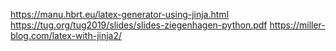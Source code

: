 https://manu.hbrt.eu/latex-generator-using-jinja.html
https://tug.org/tug2019/slides/slides-ziegenhagen-python.pdf
https://miller-blog.com/latex-with-jinja2/
